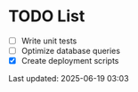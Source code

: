# TODO List

- [ ] Write unit tests
- [ ] Optimize database queries
- [x] Create deployment scripts

Last updated: 2025-06-19 03:03
